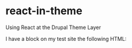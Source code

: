 # react-in-theme
Using React at the Drupal Theme Layer

I have a block on my test site the following HTML: <div id="myreactapp"></div>
